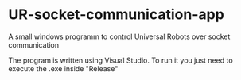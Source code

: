 # UR-socket-communication-app
A small windows programm to control Universal Robots over socket communication 

The program is written using Visual Studio.
To run it you just need to execute the .exe inside "Release" 
